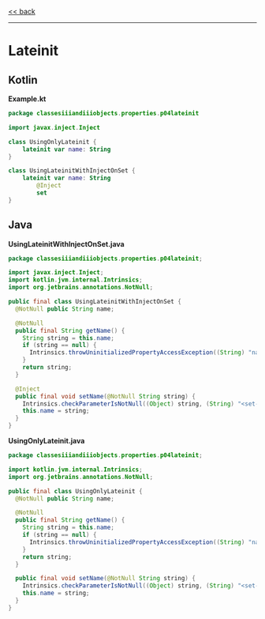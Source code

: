 
[<< back](https://github.com/tomasbjerre/yet-another-kotlin-vs-java-comparison)

-----------------------------

# Lateinit

## Kotlin

**Example.kt**

```kotlin
package classesiiiandiiiobjects.properties.p04lateinit

import javax.inject.Inject

class UsingOnlyLateinit {
    lateinit var name: String
}

class UsingLateinitWithInjectOnSet {
    lateinit var name: String
        @Inject
        set
}
```

## Java

**UsingLateinitWithInjectOnSet.java**

```java
package classesiiiandiiiobjects.properties.p04lateinit;

import javax.inject.Inject;
import kotlin.jvm.internal.Intrinsics;
import org.jetbrains.annotations.NotNull;

public final class UsingLateinitWithInjectOnSet {
  @NotNull public String name;

  @NotNull
  public final String getName() {
    String string = this.name;
    if (string == null) {
      Intrinsics.throwUninitializedPropertyAccessException((String) "name");
    }
    return string;
  }

  @Inject
  public final void setName(@NotNull String string) {
    Intrinsics.checkParameterIsNotNull((Object) string, (String) "<set-?>");
    this.name = string;
  }
}

```

**UsingOnlyLateinit.java**

```java
package classesiiiandiiiobjects.properties.p04lateinit;

import kotlin.jvm.internal.Intrinsics;
import org.jetbrains.annotations.NotNull;

public final class UsingOnlyLateinit {
  @NotNull public String name;

  @NotNull
  public final String getName() {
    String string = this.name;
    if (string == null) {
      Intrinsics.throwUninitializedPropertyAccessException((String) "name");
    }
    return string;
  }

  public final void setName(@NotNull String string) {
    Intrinsics.checkParameterIsNotNull((Object) string, (String) "<set-?>");
    this.name = string;
  }
}

```
